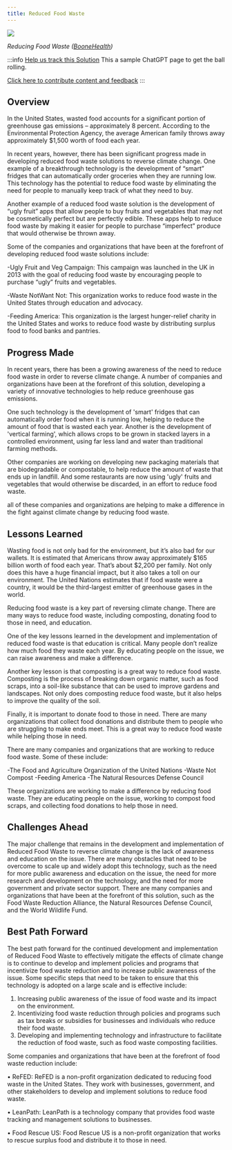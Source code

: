 ```yaml
---
title: Reduced Food Waste
---
```

![](/../static/img/reduced-food-waste.png)

*Reducing Food Waste ([BooneHealth](https://boone.health/2022/10/19/reducing-food-waste/))*

:::info [Help us track this Solution](contribute)
This a sample ChatGPT page to get the ball rolling.

[Click here to contribute content and feedback](contribute)
:::

## Overview

In the United States, wasted food accounts for a significant portion of greenhouse gas emissions – approximately 8 percent. According to the Environmental Protection Agency, the average American family throws away approximately $1,500 worth of food each year.

In recent years, however, there has been significant progress made in developing reduced food waste solutions to reverse climate change. One example of a breakthrough technology is the development of “smart” fridges that can automatically order groceries when they are running low. This technology has the potential to reduce food waste by eliminating the need for people to manually keep track of what they need to buy.

Another example of a reduced food waste solution is the development of “ugly fruit” apps that allow people to buy fruits and vegetables that may not be cosmetically perfect but are perfectly edible. These apps help to reduce food waste by making it easier for people to purchase “imperfect” produce that would otherwise be thrown away.

Some of the companies and organizations that have been at the forefront of developing reduced food waste solutions include:

\-Ugly Fruit and Veg Campaign: This campaign was launched in the UK in 2013 with the goal of reducing food waste by encouraging people to purchase “ugly” fruits and vegetables.

\-Waste NotWant Not: This organization works to reduce food waste in the United States through education and advocacy.

\-Feeding America: This organization is the largest hunger-relief charity in the United States and works to reduce food waste by distributing surplus food to food banks and pantries.

## Progress Made

In recent years, there has been a growing awareness of the need to reduce food waste in order to reverse climate change. A number of companies and organizations have been at the forefront of this solution, developing a variety of innovative technologies to help reduce greenhouse gas emissions.

One such technology is the development of 'smart' fridges that can automatically order food when it is running low, helping to reduce the amount of food that is wasted each year. Another is the development of 'vertical farming', which allows crops to be grown in stacked layers in a controlled environment, using far less land and water than traditional farming methods.

Other companies are working on developing new packaging materials that are biodegradable or compostable, to help reduce the amount of waste that ends up in landfill. And some restaurants are now using 'ugly' fruits and vegetables that would otherwise be discarded, in an effort to reduce food waste.

 all of these companies and organizations are helping to make a difference in the fight against climate change by reducing food waste.

## Lessons Learned

Wasting food is not only bad for the environment, but it’s also bad for our wallets. It is estimated that Americans throw away approximately $165 billion worth of food each year. That’s about $2,200 per family. Not only does this have a huge financial impact, but it also takes a toll on our environment. The United Nations estimates that if food waste were a country, it would be the third-largest emitter of greenhouse gases in the world.

Reducing food waste is a key part of reversing climate change. There are many ways to reduce food waste, including composting, donating food to those in need, and education.

One of the key lessons learned in the development and implementation of reduced food waste is that education is critical. Many people don’t realize how much food they waste each year. By educating people on the issue, we can raise awareness and make a difference.

Another key lesson is that composting is a great way to reduce food waste. Composting is the process of breaking down organic matter, such as food scraps, into a soil-like substance that can be used to improve gardens and landscapes. Not only does composting reduce food waste, but it also helps to improve the quality of the soil.

Finally, it is important to donate food to those in need. There are many organizations that collect food donations and distribute them to people who are struggling to make ends meet. This is a great way to reduce food waste while helping those in need.

There are many companies and organizations that are working to reduce food waste. Some of these include:

\-The Food and Agriculture Organization of the United Nations
-Waste Not Compost
-Feeding America
-The Natural Resources Defense Council

These organizations are working to make a difference by reducing food waste. They are educating people on the issue, working to compost food scraps, and collecting food donations to help those in need.

## Challenges Ahead

The major challenge that remains in the development and implementation of Reduced Food Waste to reverse climate change is the lack of awareness and education on the issue. There are many obstacles that need to be overcome to scale up and widely adopt this technology, such as the need for more public awareness and education on the issue, the need for more research and development on the technology, and the need for more government and private sector support. There are many companies and organizations that have been at the forefront of this solution, such as the Food Waste Reduction Alliance, the Natural Resources Defense Council, and the World Wildlife Fund.

## Best Path Forward

The best path forward for the continued development and implementation of Reduced Food Waste to effectively mitigate the effects of climate change is to continue to develop and implement policies and programs that incentivize food waste reduction and to increase public awareness of the issue. Some specific steps that need to be taken to ensure that this technology is adopted on a large scale and is effective include:

1. Increasing public awareness of the issue of food waste and its impact on the environment.
2. Incentivizing food waste reduction through policies and programs such as tax breaks or subsidies for businesses and individuals who reduce their food waste.
3. Developing and implementing technology and infrastructure to facilitate the reduction of food waste, such as food waste composting facilities.

Some companies and organizations that have been at the forefront of food waste reduction include:

• ReFED: ReFED is a non-profit organization dedicated to reducing food waste in the United States. They work with businesses, government, and other stakeholders to develop and implement solutions to reduce food waste.

• LeanPath: LeanPath is a technology company that provides food waste tracking and management solutions to businesses.

• Food Rescue US: Food Rescue US is a non-profit organization that works to rescue surplus food and distribute it to those in need.
